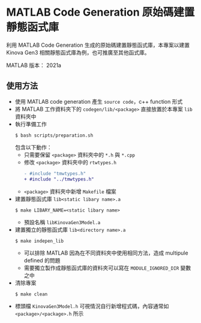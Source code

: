 # MATLAB Code Generation 原始碼建置靜態函式庫
利用 MATLAB Code Generation 生成的原始碼建置靜態函式庫，本專案以建置 Kinova Gen3 相關靜態函式庫為例，也可推廣至其他函式庫。

MATLAB 版本： 2021a

## 使用方法
- 使用 MATLAB code generation 產生 `source code`，c++ function 形式
- 將 MATLAB 工作資料夾下的 `codegen/lib/<package>` 直接放置於本專案 `lib` 資料夾中
- 執行準備工作
    ```shell
    $ bash scripts/preparation.sh
    ```
    包含以下動作：
    - 只需要保留 `<package>` 資料夾中的 `*.h` 與 `*.cpp`
    - 修改 `<package>` 資料夾中的 `rtwtypes.h`
        ```diff
        - #include "tmwtypes.h"
        + #include "../tmwtypes.h"
        ```
    - `<package>` 資料夾中新增 `Makefile` 檔案 
- 建置靜態函式庫 `lib<static libary name>.a`
    ```shell
    $ make LIBARY_NAME=<static libary name>
    ```
    - 預設名稱 `libKinovaGen3Model.a`
- 建置獨立的靜態函式庫 `lib<directory name>.a`
    ```shell
    $ make indepen_lib
    ```
    - 可以排除 MATLAB 因為在不同資料夾中使用相同方法，造成 multipule defined 的問題
    - 需要獨立製作成靜態函式庫的資料夾可以寫在 `MODULE_IGNORED_DIR` 變數之中
- 清除專案
    ```shell
    $ make clean
    ```
- 標頭檔 `KinovaGen3Model.h` 可視情況自行新增程式碼，內容通常如 `<package>/<package>.h` 所示